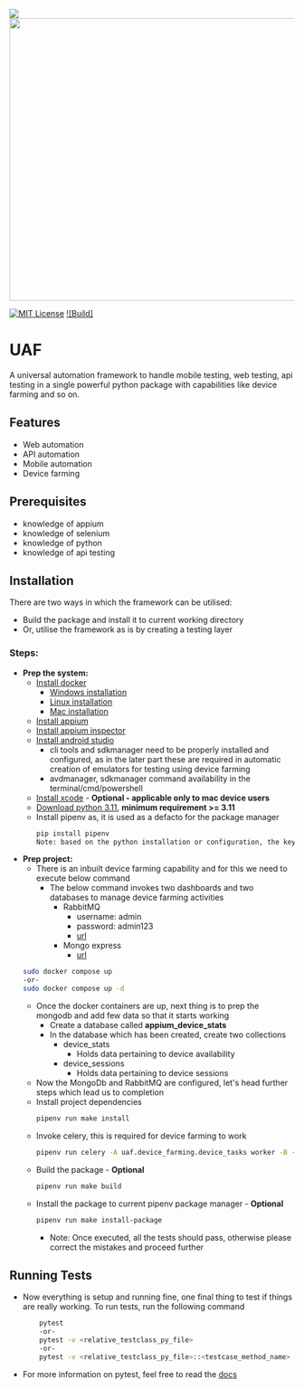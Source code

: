 ![](<img>)
<img src="https://user-images.githubusercontent.com/45133346/231025360-58563129-c79b-4a4f-832d-80313a06e3bc.png" width="900" height="500"/>



[![MIT License](https://img.shields.io/badge/License-MIT-green.svg)](https://choosealicense.com/licenses/mit/)
[![Build]](https://github.com/suneel944/uaf/actions/workflows/tests.yml/badge.svg)

# UAF

A universal automation framework to handle mobile testing, web testing, api testing in a single powerful python package with capabilities like device farming and so on.



## Features

- Web automation
- API automation
- Mobile automation
- Device farming
## Prerequisites
 - knowledge of appium
 - knowledge of selenium
 - knowledge of python
 - knowledge of api testing
## Installation

There are two ways in which the framework can be utilised:
- Build the package and install it to current working directory
- Or, utilise the framework as is by creating a testing layer

### Steps:
- **Prep the system:**
    - [Install docker](https://www.docker.com/products/docker-desktop/)
        - [Windows installation](https://docs.docker.com/desktop/install/windows-install/)
        - [Linux installation](https://docs.docker.com/desktop/install/linux-install/)
        - [Mac installation](https://docs.docker.com/desktop/install/mac-install/)
    - [Install appium](https://appium.io/downloads.html)
    - [Install appium inspector](https://github.com/appium/appium-inspector/releases)
    - [Install android studio](https://developer.android.com/studio)
        - cli tools and sdkmanager need to be properly installed and configured, as in the later part these are required in automatic creation of emulators for testing using device farming
        - avdmanager, sdkmanager command availability in the terminal/cmd/powershell
    - [Install xcode](https://apps.apple.com/us/app/xcode/id497799835?mt=12) - **Optional - applicable only to mac device users**
    - [Download python 3.11](https://www.python.org/downloads/release/python-3110/), **minimum requirement >= 3.11**
    - Install pipenv as, it is used as a defacto for the package manager
        ```bash
        pip install pipenv
        Note: based on the python installation or configuration, the keyword for pip can be either pip/pip3
        ```
- **Prep project:**
    - There is an inbuilt device farming capability and for this we need to execute below command
        - The below command invokes two dashboards and two databases to manage device farming activities
            - RabbitMQ 
                - username: admin
                - password: admin123
                - [url](http://localhost:15672/)
            - Mongo express
                - [url](http://localhost:8081/)
    ```bash
    sudo docker compose up
    -or-
    sudo docker compose up -d
    ```
    - Once the docker containers are up, next thing is to prep the mongodb and add few data so that it starts working
        - Create a database called **appium_device_stats**
        - In the database which has been created, create two collections
            - device_stats
                - Holds data pertaining to device availability
            - device_sessions
                - Holds data pertaining to device sessions
    - Now the MongoDb and RabbitMQ are configured, let's head further steps which lead us to completion
    - Install project dependencies
        ```bash
        pipenv run make install
        ``` 
    - Invoke celery, this is required for device farming to work
        ```bash
        pipenv run celery -A uaf.device_farming.device_tasks worker -B -E -O fair --loglevel=INFO
        ```
    - Build the package - **Optional**
        ```bash
        pipenv run make build
        ```
    - Install the package to current pipenv package manager - **Optional**
        ```bash
        pipenv run make install-package
        ```
        - Note: Once executed, all the tests should pass, otherwise please correct the mistakes and proceed further


    
## Running Tests
- Now everything is setup and running fine, one final thing to test if things are really working. To run tests, run the following command

    ```bash
        pytest
        -or-
        pytest -v <relative_testclass_py_file>
        -or-
        pytest -v <relative_testclass_py_file>::<testcase_method_name>
    ```
 - For more information on pytest, feel free to read the [docs](https://docs.pytest.org/en/7.1.x/contents.html)
